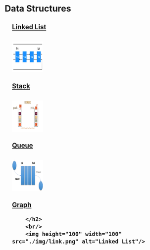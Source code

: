# Data Structures 

<ul type="none">
<li>
<h2>
    <a href="./_linkedList.py">
        Linked List
    </a>
</h2>
<br/>
<img height="100" width="100" src="./img/link.png" alt="Linked List"/>

</li>


<li>
    <h2>
        <a href="./_stack.py"> Stack</a>
        </h2>
        <br/>
        <img height="100" width="100" src="./img/stack.png" alt="Linked List"/>
        

</li>


<li>
    <h2>
        <a href="./_queue.py">
           Queue
        </a>
    </h2>
        <br/>
        <img height="100" width="100" src="./img/queue.png" alt="Linked List"/>
        

</li>



<li>
    <h2>
        <a href="./_graph.py"> Graph</a>
       
        </h2>
        <br/>
        <img height="100" width="100" src="./img/link.png" alt="Linked List"/>
        


</li>

</ul>